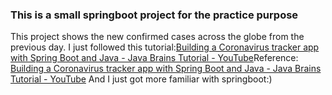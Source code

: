 ### This is a small springboot project for the practice purpose
This project shows the new confirmed cases across the globe from the previous day. 
I just followed this tutorial:[Building a Coronavirus tracker app with Spring Boot and Java - Java Brains Tutorial - YouTube](https://www.youtube.com/watch?v=8hjNG9GZGnQ)Reference: [Building a Coronavirus tracker app with Spring Boot and Java - Java Brains Tutorial - YouTube](https://www.youtube.com/watch?v=8hjNG9GZGnQ)
And I just got more familiar with springboot:)